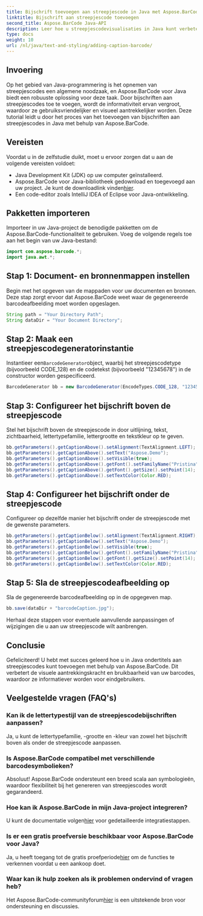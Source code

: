 ```yaml
---
title: Bijschrift toevoegen aan streepjescode in Java met Aspose.BarCode
linktitle: Bijschrift aan streepjescode toevoegen
second_title: Aspose.BarCode Java-API
description: Leer hoe u streepjescodevisualisaties in Java kunt verbeteren met Aspose.BarCode. Voeg moeiteloos ondertitels toe voor een betere gebruikerservaring.
type: docs
weight: 10
url: /nl/java/text-and-styling/adding-caption-barcode/
---
```


## Invoering

Op het gebied van Java-programmering is het opnemen van streepjescodes een algemene noodzaak, en Aspose.BarCode voor Java biedt een robuuste oplossing voor deze taak. Door bijschriften aan streepjescodes toe te voegen, wordt de informativiteit ervan vergroot, waardoor ze gebruiksvriendelijker en visueel aantrekkelijker worden. Deze tutorial leidt u door het proces van het toevoegen van bijschriften aan streepjescodes in Java met behulp van Aspose.BarCode.

## Vereisten

Voordat u in de zelfstudie duikt, moet u ervoor zorgen dat u aan de volgende vereisten voldoet:

- Java Development Kit (JDK) op uw computer geïnstalleerd.
-  Aspose.BarCode voor Java-bibliotheek gedownload en toegevoegd aan uw project. Je kunt de downloadlink vinden[hier](https://releases.aspose.com/barcode/java/).
- Een code-editor zoals IntelliJ IDEA of Eclipse voor Java-ontwikkeling.

## Pakketten importeren

Importeer in uw Java-project de benodigde pakketten om de Aspose.BarCode-functionaliteit te gebruiken. Voeg de volgende regels toe aan het begin van uw Java-bestand:

```java
import com.aspose.barcode.*;
import java.awt.*;
```

## Stap 1: Document- en bronnenmappen instellen

Begin met het opgeven van de mappaden voor uw documenten en bronnen. Deze stap zorgt ervoor dat Aspose.BarCode weet waar de gegenereerde barcodeafbeelding moet worden opgeslagen. 

```java
String path = "Your Directory Path";
String dataDir = "Your Document Directory";
```

## Stap 2: Maak een streepjescodegeneratorinstantie

 Instantieer een`BarcodeGenerator`object, waarbij het streepjescodetype (bijvoorbeeld CODE_128) en de codetekst (bijvoorbeeld "12345678") in de constructor worden gespecificeerd.

```java
BarcodeGenerator bb = new BarcodeGenerator(EncodeTypes.CODE_128, "12345678");
```

## Stap 3: Configureer het bijschrift boven de streepjescode

Stel het bijschrift boven de streepjescode in door uitlijning, tekst, zichtbaarheid, lettertypefamilie, lettergrootte en tekstkleur op te geven.

```java
bb.getParameters().getCaptionAbove().setAlignment(TextAlignment.LEFT);
bb.getParameters().getCaptionAbove().setText("Aspose.Demo");
bb.getParameters().getCaptionAbove().setVisible(true);
bb.getParameters().getCaptionAbove().getFont().setFamilyName("Pristina");
bb.getParameters().getCaptionAbove().getFont().getSize().setPoint(14);
bb.getParameters().getCaptionAbove().setTextColor(Color.RED);
```

## Stap 4: Configureer het bijschrift onder de streepjescode

Configureer op dezelfde manier het bijschrift onder de streepjescode met de gewenste parameters.

```java
bb.getParameters().getCaptionBelow().setAlignment(TextAlignment.RIGHT);
bb.getParameters().getCaptionBelow().setText("Aspose.Demo");
bb.getParameters().getCaptionBelow().setVisible(true);
bb.getParameters().getCaptionBelow().getFont().setFamilyName("Pristina");
bb.getParameters().getCaptionBelow().getFont().getSize().setPoint(14);
bb.getParameters().getCaptionBelow().setTextColor(Color.RED);
```

## Stap 5: Sla de streepjescodeafbeelding op

Sla de gegenereerde barcodeafbeelding op in de opgegeven map.

```java
bb.save(dataDir + "barcodeCaption.jpg");
```

Herhaal deze stappen voor eventuele aanvullende aanpassingen of wijzigingen die u aan uw streepjescode wilt aanbrengen.

## Conclusie

Gefeliciteerd! U hebt met succes geleerd hoe u in Java ondertitels aan streepjescodes kunt toevoegen met behulp van Aspose.BarCode. Dit verbetert de visuele aantrekkingskracht en bruikbaarheid van uw barcodes, waardoor ze informatiever worden voor eindgebruikers.

## Veelgestelde vragen (FAQ's)

### Kan ik de lettertypestijl van de streepjescodebijschriften aanpassen?
Ja, u kunt de lettertypefamilie, -grootte en -kleur van zowel het bijschrift boven als onder de streepjescode aanpassen.

### Is Aspose.BarCode compatibel met verschillende barcodesymbolieken?
Absoluut! Aspose.BarCode ondersteunt een breed scala aan symbologieën, waardoor flexibiliteit bij het genereren van streepjescodes wordt gegarandeerd.

### Hoe kan ik Aspose.BarCode in mijn Java-project integreren?
 U kunt de documentatie volgen[hier](https://reference.aspose.com/barcode/java/) voor gedetailleerde integratiestappen.

### Is er een gratis proefversie beschikbaar voor Aspose.BarCode voor Java?
 Ja, u heeft toegang tot de gratis proefperiode[hier](https://releases.aspose.com/) om de functies te verkennen voordat u een aankoop doet.

### Waar kan ik hulp zoeken als ik problemen ondervind of vragen heb?
 Het Aspose.BarCode-communityforum[hier](https://forum.aspose.com/c/barcode/13) is een uitstekende bron voor ondersteuning en discussies.